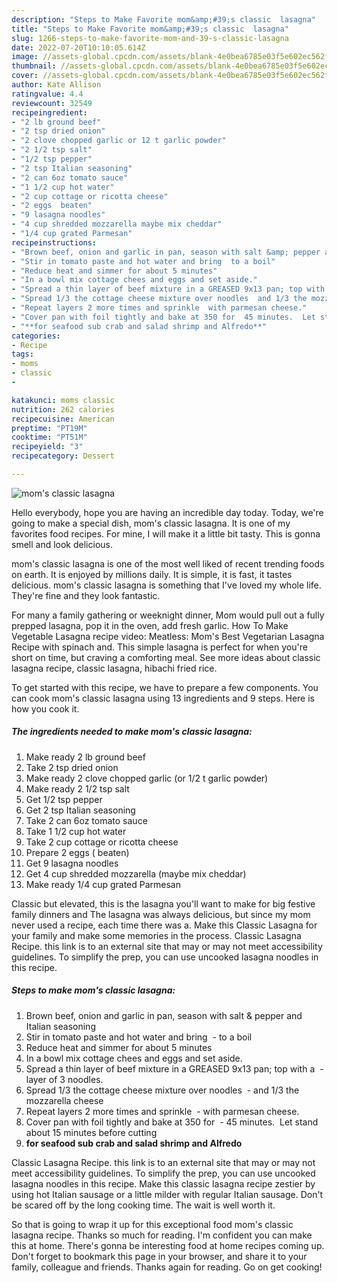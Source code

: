 ```yaml
---
description: "Steps to Make Favorite mom&amp;#39;s classic  lasagna"
title: "Steps to Make Favorite mom&amp;#39;s classic  lasagna"
slug: 1266-steps-to-make-favorite-mom-and-39-s-classic-lasagna
date: 2022-07-20T10:10:05.614Z
image: //assets-global.cpcdn.com/assets/blank-4e0bea6785e03f5e602ec562f230caae08da540cada707380b4fe1bbebba43da.png
thumbnail: //assets-global.cpcdn.com/assets/blank-4e0bea6785e03f5e602ec562f230caae08da540cada707380b4fe1bbebba43da.png
cover: //assets-global.cpcdn.com/assets/blank-4e0bea6785e03f5e602ec562f230caae08da540cada707380b4fe1bbebba43da.png
author: Kate Allison
ratingvalue: 4.4
reviewcount: 32549
recipeingredient:
- "2 lb ground beef"
- "2 tsp dried onion"
- "2 clove chopped garlic or 12 t garlic powder"
- "2 1/2 tsp salt"
- "1/2 tsp pepper"
- "2 tsp Italian seasoning"
- "2 can 6oz tomato sauce"
- "1 1/2 cup hot water"
- "2 cup cottage or ricotta cheese"
- "2 eggs  beaten"
- "9 lasagna noodles"
- "4 cup shredded mozzarella maybe mix cheddar"
- "1/4 cup grated Parmesan"
recipeinstructions:
- "Brown beef, onion and garlic in pan, season with salt &amp; pepper and Italian seasoning"
- "Stir in tomato paste and hot water and bring  to a boil"
- "Reduce heat and simmer for about 5 minutes"
- "In a bowl mix cottage chees and eggs and set aside."
- "Spread a thin layer of beef mixture in a GREASED 9x13 pan; top with a  layer of 3 noodles."
- "Spread 1/3 the cottage cheese mixture over noodles  and 1/3 the mozzarella cheese"
- "Repeat layers 2 more times and sprinkle  with parmesan cheese."
- "Cover pan with foil tightly and bake at 350 for  45 minutes.  Let stand about 15 minutes before cutting"
- "**for seafood sub crab and salad shrimp and Alfredo**"
categories:
- Recipe
tags:
- moms
- classic
- 

katakunci: moms classic  
nutrition: 262 calories
recipecuisine: American
preptime: "PT19M"
cooktime: "PT51M"
recipeyield: "3"
recipecategory: Dessert

---
```



![mom&#39;s classic  lasagna](//assets-global.cpcdn.com/assets/blank-4e0bea6785e03f5e602ec562f230caae08da540cada707380b4fe1bbebba43da.png)

Hello everybody, hope you are having an incredible day today. Today, we're going to make a special dish, mom&#39;s classic  lasagna. It is one of my favorites food recipes. For mine, I will make it a little bit tasty. This is gonna smell and look delicious.

mom&#39;s classic  lasagna is one of the most well liked of recent trending foods on earth. It is enjoyed by millions daily. It is simple, it is fast, it tastes delicious. mom&#39;s classic  lasagna is something that I've loved my whole life. They're fine and they look fantastic.

For many a family gathering or weeknight dinner, Mom would pull out a fully prepped lasagna, pop it in the oven, add fresh garlic. How To Make Vegetable Lasagna recipe video: Meatless: Mom&#39;s Best Vegetarian Lasagna Recipe with spinach and. This simple lasagna is perfect for when you&#39;re short on time, but craving a comforting meal. See more ideas about classic lasagna recipe, classic lasagna, hibachi fried rice.


To get started with this recipe, we have to prepare a few components. You can cook mom&#39;s classic  lasagna using 13 ingredients and 9 steps. Here is how you cook it.

<!--inarticleads1-->

##### The ingredients needed to make mom&#39;s classic  lasagna:

1. Make ready 2 lb ground beef
1. Take 2 tsp dried onion
1. Make ready 2 clove chopped garlic (or 1/2 t garlic powder)
1. Make ready 2 1/2 tsp salt
1. Get 1/2 tsp pepper
1. Get 2 tsp Italian seasoning
1. Take 2 can 6oz tomato sauce
1. Take 1 1/2 cup hot water
1. Take 2 cup cottage or ricotta cheese
1. Prepare 2 eggs ( beaten)
1. Get 9 lasagna noodles
1. Get 4 cup shredded mozzarella (maybe mix cheddar)
1. Make ready 1/4 cup grated Parmesan


Classic but elevated, this is the lasagna you&#39;ll want to make for big festive family dinners and The lasagna was always delicious, but since my mom never used a recipe, each time there was a. Make this Classic Lasagna for your family and make some memories in the process. Classic Lasagna Recipe. this link is to an external site that may or may not meet accessibility guidelines. To simplify the prep, you can use uncooked lasagna noodles in this recipe. 

<!--inarticleads2-->

##### Steps to make mom&#39;s classic  lasagna:

1. Brown beef, onion and garlic in pan, season with salt &amp; pepper and Italian seasoning
1. Stir in tomato paste and hot water and bring  - to a boil
1. Reduce heat and simmer for about 5 minutes
1. In a bowl mix cottage chees and eggs and set aside.
1. Spread a thin layer of beef mixture in a GREASED 9x13 pan; top with a  - layer of 3 noodles.
1. Spread 1/3 the cottage cheese mixture over noodles  - and 1/3 the mozzarella cheese
1. Repeat layers 2 more times and sprinkle  - with parmesan cheese.
1. Cover pan with foil tightly and bake at 350 for  - 45 minutes.  Let stand about 15 minutes before cutting
1. **for seafood sub crab and salad shrimp and Alfredo**


Classic Lasagna Recipe. this link is to an external site that may or may not meet accessibility guidelines. To simplify the prep, you can use uncooked lasagna noodles in this recipe. Make this classic lasagna recipe zestier by using hot Italian sausage or a little milder with regular Italian sausage. Don&#39;t be scared off by the long cooking time. The wait is well worth it. 

So that is going to wrap it up for this exceptional food mom&#39;s classic  lasagna recipe. Thanks so much for reading. I'm confident you can make this at home. There's gonna be interesting food at home recipes coming up. Don't forget to bookmark this page in your browser, and share it to your family, colleague and friends. Thanks again for reading. Go on get cooking!
